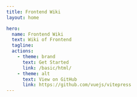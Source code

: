```yaml
---
title: Frontend Wiki
layout: home

hero:
  name: Frontend Wiki
  text: Wiki of Frontend
  tagline:
  actions:
    - theme: brand
      text: Get Started
      link: /basic/html/
    - theme: alt
      text: View on GitHub
      link: https://github.com/vuejs/vitepress
---
```

